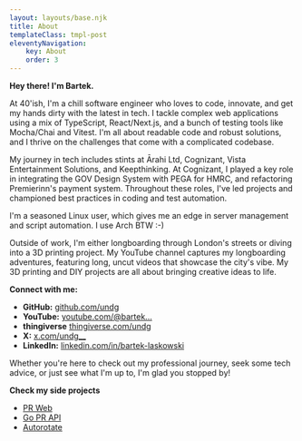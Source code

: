 ```yaml
---
layout: layouts/base.njk
title: About
templateClass: tmpl-post
eleventyNavigation:
    key: About
    order: 3
---
```


**Hey there! I'm Bartek.**

At 40'ish, I'm a chill software engineer who loves to code, innovate, and get my hands dirty with the latest in tech. I tackle complex web applications using a mix of TypeScript, React/Next.js, and a bunch of testing tools like Mocha/Chai and Vitest. I'm all about readable code and robust solutions, and I thrive on the challenges that come with a complicated codebase.

My journey in tech includes stints at Ārahi Ltd, Cognizant, Vista Entertainment Solutions, and Keepthinking. At Cognizant, I played a key role in integrating the GOV Design System with PEGA for HMRC, and refactoring Premierinn's payment system. Throughout these roles, I've led projects and championed best practices in coding and test automation.

I'm a seasoned Linux user, which gives me an edge in server management and script automation. I use Arch BTW :-)

Outside of work, I'm either longboarding through London's streets or diving into a 3D printing project. My YouTube channel captures my longboarding adventures, featuring long, uncut videos that showcase the city's vibe. My 3D printing and DIY projects are all about bringing creative ideas to life.

**Connect with me:**
- **GitHub:** [github.com/undg](http://github.com/undg)
- **YouTube:** [youtube.com/@bartek...](https://www.youtube.com/@bartek...)
- **thingiverse** [thingiverse.com/undg](https://www.thingiverse.com/undg/designs)
- **X:** [x.com/undg__](http://x.com/undg__)
- **LinkedIn:** [linkedin.com/in/bartek-laskowski](http://linkedin.com/in/bartek-laskowski)

Whether you're here to check out my professional journey, seek some tech advice, or just see what I'm up to, I'm glad you stopped by!


**Check my side projects**
- [PR Web](https://github.com/undg/pr-web)
- [Go PR API](https://github.com/undg/go-prapi)
- [Autorotate](https://github.com/undg/autorotate)

